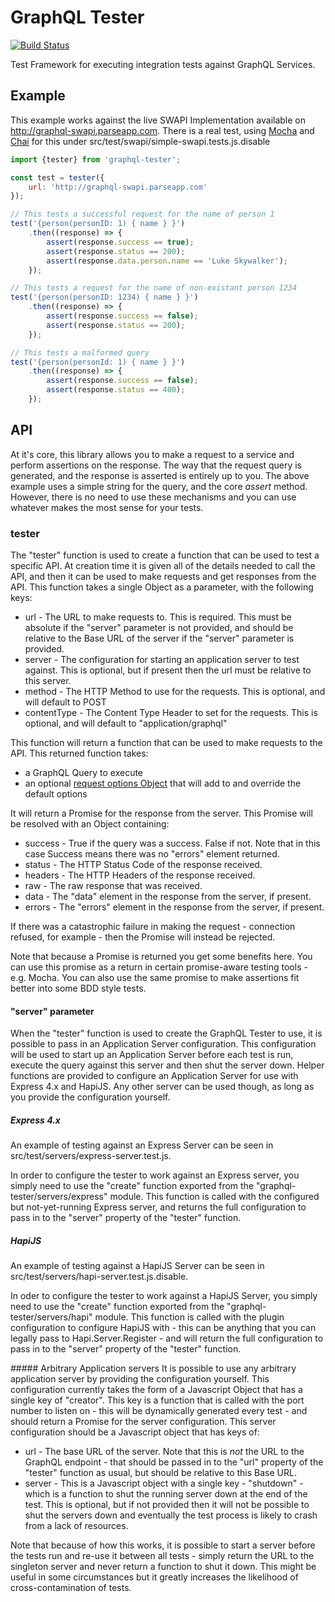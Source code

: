 GraphQL Tester
==============
[![Build Status](https://travis-ci.org/sazzer/graphql-tester.svg?branch=master)](https://travis-ci.org/sazzer/graphql-tester)

Test Framework for executing integration tests against GraphQL Services.

Example
-------
This example works against the live SWAPI Implementation available on http://graphql-swapi.parseapp.com. There is a real test, using [Mocha](http://mochajs.org) and [Chai](http://chaijs.com) for this under src/test/swapi/simple-swapi.tests.js.disable

```javascript
import {tester} from 'graphql-tester';

const test = tester({
    url: 'http://graphql-swapi.parseapp.com'
});

// This tests a successful request for the name of person 1
test('{person(personID: 1) { name } }')
    .then((response) => {
        assert(response.success == true);
        assert(response.status == 200);
        assert(response.data.person.name == 'Luke Skywalker');
    });

// This tests a request for the name of non-existant person 1234
test('{person(personID: 1234) { name } }')
    .then((response) => {
        assert(response.success == false);
        assert(response.status == 200);
    });

// This tests a malformed query
test('{person(personId: 1) { name } }')
    .then((response) => {
        assert(response.success == false);
        assert(response.status == 400);
    });
```

API
---
At it's core, this library allows you to make a request to a service and perform assertions on the response. The way that the request query is generated, and the response is asserted is entirely up to you. The above example uses a simple string for the query, and the core *assert* method. However, there is no need to use these mechanisms and you can use whatever makes the most sense for your tests.

### tester
The "tester" function is used to create a function that can be used to test a specific API. At creation time it is given all of the details needed to call the API, and then it can be used to make requests and get responses from the API. This function takes a single Object as a parameter, with the following keys:

* url - The URL to make requests to. This is required. This must be absolute if the "server" parameter is not provided, and should be relative to the Base URL of the server if the "server" parameter is provided.
* server - The configuration for starting an application server to test against. This is optional, but if present then the url must be relative to this server.
* method - The HTTP Method to use for the requests. This is optional, and will default to POST
* contentType - The Content Type Header to set for the requests. This is optional, and will default to "application/graphql"

This function will return a function that can be used to make requests to the API. This returned function takes:

* a GraphQL Query to execute
* an optional [request options Object](https://github.com/request/request#requestoptions-callback) that will add to and override the default options

It will return a Promise for the response from the server. This Promise will be resolved with an Object containing:
* success - True if the query was a success. False if not. Note that in this case Success means there was no "errors" element returned.
* status - The HTTP Status Code of the response received.
* headers - The HTTP Headers of the response received.
* raw - The raw response that was received.
* data - The "data" element in the response from the server, if present.
* errors - The "errors" element in the response from the server, if present.

If there was a catastrophic failure in making the request - connection refused, for example - then the Promise will instead be rejected.

Note that because a Promise is returned you get some benefits here. You can use this promise as a return in certain promise-aware testing tools - e.g. Mocha. You can also use the same promise to make assertions fit better into some BDD style tests.

#### "server" parameter
When the "tester" function is used to create the GraphQL Tester to use, it is possible to pass in an Application Server configuration. This configuration will be used to start up an Application Server before each test is run, execute the query against this server and then shut the server down. Helper functions are provided to configure an Application Server for use with Express 4.x and HapiJS. Any other server can be used though, as long as you provide the configuration yourself.

##### Express 4.x
An example of testing against an Express Server can be seen in src/test/servers/express-server.test.js.

In order to configure the tester to work against an Express server, you simply need to use the "create" function exported from the "graphql-tester/servers/express" module. This function is called with the configured but not-yet-running Express server, and returns the full configuration to pass in to the "server" property of the "tester" function.

##### HapiJS
An example of testing against a HapiJS Server can be seen in src/test/servers/hapi-server.test.js.disable.

In oder to configure the tester to work against a HapiJS Server, you simply need to use the "create" function exported from the "graphql-tester/servers/hapi" module. This function is called with the plugin configuration to configure HapiJS with - this can be anything that you can legally pass to Hapi.Server.Register - and will return the full configuration to pass in to the "server" property of the "tester" function.

##### Arbitrary Application servers
It is possible to use any arbitrary application server by providing the configuration yourself. This configuration currently takes the form of a Javascript Object that has a single key of "creator". This key is a function that is called with the port number to listen on - this will be dynamically generated every test - and should return a Promise for the server configuration. This server configuration should be a Javascript object that has keys of:
* url - The base URL of the server. Note that this is *not* the URL to the GraphQL endpoint - that should be passed in to the "url" property of the "tester" function as usual, but should be relative to this Base URL.
* server - This is a Javascript object with a single key - "shutdown" - which is a function to shut the running server down at the end of the test. This is optional, but if not provided then it will not be possible to shut the servers down and eventually the test process is likely to crash from a lack of resources.

Note that because of how this works, it is possible to start a server before the tests run and re-use it between all tests - simply return the URL to the singleton server and never return a function to shut it down. This might be useful in some circumstances but it greatly increases the likelihood of cross-contamination of tests.
